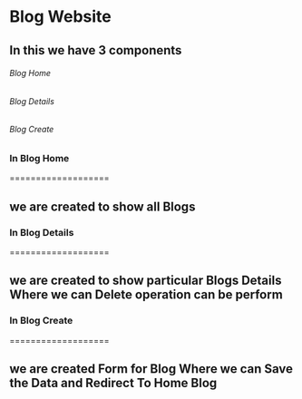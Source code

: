 # Blog Website

## In this we have 3 components

###### Blog Home

###### Blog Details

###### Blog Create

### In Blog Home

===================

## we are created to show all Blogs

### In Blog Details

===================

## we are created to show particular Blogs Details Where we can Delete operation can be perform

### In Blog Create

===================

## we are created Form for Blog Where we can Save the Data and Redirect To Home Blog
